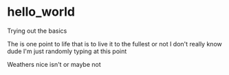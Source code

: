 # hello_world
Trying out the basics

The is one point to life that is to live it to the fullest or not 
I don't really know dude I'm just randomly typing at this point

Weathers nice isn't or maybe not
